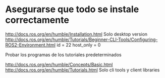 # Asegurarse que todo se instale correctamente
  http://docs.ros.org/en/humble/Installation.html
  Solo desktop version
  http://docs.ros.org/en/humble/Tutorials/Beginner-CLI-Tools/Configuring-ROS2-Environment.html
  id = 22
  host_only = 0
  
Probar los programas de los tutoriales predeterminados

  http://docs.ros.org/en/humble/Concepts/Basic.html
  http://docs.ros.org/en/humble/Tutorials.html Solo cli tools y client libraries
